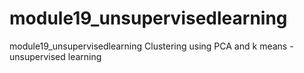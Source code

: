 # module19_unsupervisedlearning
module19_unsupervisedlearning
Clustering using PCA and k means - unsupervised learning
